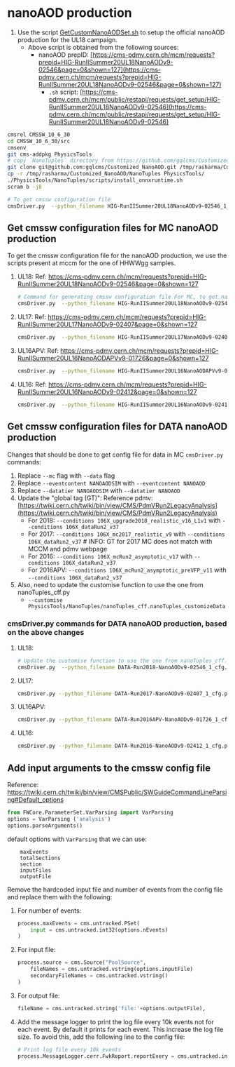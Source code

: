 # nanoAOD production

1. Use the script [GetCustomNanoAODSet.sh](GetCustomNanoAODSet.sh) to setup the official nanoAOD production for the UL18 campaign.
    - Above script is obtained from the following sources:
        - nanoAOD prepID: [https://cms-pdmv.cern.ch/mcm/requests?prepid=HIG-RunIISummer20UL18NanoAODv9-02546&page=0&shown=127](https://cms-pdmv.cern.ch/mcm/requests?prepid=HIG-RunIISummer20UL18NanoAODv9-02546&page=0&shown=127)
            - `.sh` script: [https://cms-pdmv.cern.ch/mcm/public/restapi/requests/get_setup/HIG-RunIISummer20UL18NanoAODv9-02546](https://cms-pdmv.cern.ch/mcm/public/restapi/requests/get_setup/HIG-RunIISummer20UL18NanoAODv9-02546)


```bash
cmsrel CMSSW_10_6_30
cd CMSSW_10_6_30/src
cmsenv
git cms-addpkg PhysicsTools
# copy `NanoTuples` directory from https://github.com/gqlcms/Customized_NanoAOD inside `PhysicsTools` directory
git clone git@github.com:gqlcms/Customized_NanoAOD.git /tmp/rasharma/Customized_NanoAOD
cp -r /tmp/rasharma/Customized_NanoAOD/NanoTuples PhysicsTools/
./PhysicsTools/NanoTuples/scripts/install_onnxruntime.sh
scram b -j8

# To get cmssw configuration file
cmsDriver.py  --python_filename HIG-RunIISummer20UL18NanoAODv9-02546_1_cfg.py --eventcontent NANOAODSIM --customise PhysicsTools/NanoTuples/nanoTuples_cff.nanoTuples_customizeMC  --customise Configuration/DataProcessing/Utils.addMonitoring --datatier NANOAODSIM --fileout file:HIG-RunIISummer20UL18NanoAODv9-02546.root --conditions 106X_upgrade2018_realistic_v16_L1v1 --step NANO --filein "dbs:/GluGluToRadionToHHTo2G2WTo2G4Q_M-1000_TuneCP5_PSWeights_narrow_13TeV-madgraph-pythia8/RunIISummer20UL18MiniAODv2-106X_upgrade2018_realistic_v16_L1v1-v2/MINIAODSIM" --era Run2_2018,run2_nanoAOD_106Xv2 --no_exec --mc -n 100
```

## Get cmssw configuration files for MC nanoAOD production

To get the cmssw configuration file for the nanoAOD production, we use the scripts present at mccm for the one of HHWWgg samples.

1. UL18: Ref: https://cms-pdmv.cern.ch/mcm/requests?prepid=HIG-RunIISummer20UL18NanoAODv9-02546&page=0&shown=127

    ```bash
    # Command for generating cmssw configuration file For MC, to get nanoAOD from miniAOD file
    cmsDriver.py  --python_filename HIG-RunIISummer20UL18NanoAODv9-02546_1_cfg.py --eventcontent NANOAODSIM --customise PhysicsTools/NanoTuples/nanoTuples_cff.nanoTuples_customizeMC  --customise Configuration/DataProcessing/Utils.addMonitoring --datatier NANOAODSIM --fileout file:HIG-RunIISummer20UL18NanoAODv9-02546.root --conditions 106X_upgrade2018_realistic_v16_L1v1 --step NANO --filein "dbs:/GluGluToRadionToHHTo2G2WTo2G4Q_M-1000_TuneCP5_PSWeights_narrow_13TeV-madgraph-pythia8/RunIISummer20UL18MiniAODv2-106X_upgrade2018_realistic_v16_L1v1-v2/MINIAODSIM" --era Run2_2018,run2_nanoAOD_106Xv2 --no_exec --mc -n 100

2. UL17: Ref: https://cms-pdmv.cern.ch/mcm/requests?prepid=HIG-RunIISummer20UL17NanoAODv9-02407&page=0&shown=127

    ```bash
    cmsDriver.py  --python_filename HIG-RunIISummer20UL17NanoAODv9-02407_1_cfg.py --eventcontent NANOAODSIM --customise PhysicsTools/NanoTuples/nanoTuples_cff.nanoTuples_customizeMC --customise Configuration/DataProcessing/Utils.addMonitoring --datatier NANOAODSIM --fileout file:HIG-RunIISummer20UL17NanoAODv9-02407.root --conditions 106X_mc2017_realistic_v9 --step NANO --filein "dbs:/GluGluToRadionToHHTo2G2WTo2G4Q_M-1000_TuneCP5_PSWeights_narrow_13TeV-madgraph-pythia8/RunIISummer20UL17MiniAODv2-106X_mc2017_realistic_v9-v2/MINIAODSIM" --era Run2_2017,run2_nanoAOD_106Xv2 --no_exec --mc -n 100
    ```
3. UL16APV: Ref: https://cms-pdmv.cern.ch/mcm/requests?prepid=HIG-RunIISummer20UL16NanoAODAPVv9-01726&page=0&shown=127

    ```bash
    cmsDriver.py  --python_filename HIG-RunIISummer20UL16NanoAODAPVv9-01726_1_cfg.py --eventcontent NANOAODSIM --customise PhysicsTools/NanoTuples/nanoTuples_cff.nanoTuples_customizeMC --customise Configuration/DataProcessing/Utils.addMonitoring --datatier NANOAODSIM --fileout file:HIG-RunIISummer20UL16NanoAODAPVv9-01726.root --conditions 106X_mcRun2_asymptotic_preVFP_v11 --step NANO --filein "dbs:/GluGluToRadionToHHTo2G2WTo2G4Q_M-1000_TuneCP5_PSWeights_narrow_13TeV-madgraph-pythia8/RunIISummer20UL16MiniAODAPVv2-106X_mcRun2_asymptotic_preVFP_v11-v2/MINIAODSIM" --era Run2_2016_HIPM,run2_nanoAOD_106Xv2 --no_exec --mc -n   110
    ```

4. UL16: Ref: https://cms-pdmv.cern.ch/mcm/requests?prepid=HIG-RunIISummer20UL16NanoAODv9-02412&page=0&shown=127

    ```bash
    cmsDriver.py  --python_filename HIG-RunIISummer20UL16NanoAODv9-02412_1_cfg.py --eventcontent NANOAODSIM --customise PhysicsTools/NanoTuples/nanoTuples_cff.nanoTuples_customizeMC --customise Configuration/DataProcessing/Utils.addMonitoring --datatier NANOAODSIM --fileout file:HIG-RunIISummer20UL16NanoAODv9-02412.root --conditions 106X_mcRun2_asymptotic_v17 --step NANO --filein "dbs:/GluGluToRadionToHHTo2G2WTo2G4Q_M-1000_TuneCP5_PSWeights_narrow_13TeV-madgraph-pythia8/RunIISummer20UL16MiniAODv2-106X_mcRun2_asymptotic_v17-v2/MINIAODSIM" --era Run2_2016,run2_nanoAOD_106Xv2 --no_exec --mc -n 110 ;
    ```

## Get cmssw configuration files for DATA nanoAOD production

Changes that should be done to get config file for data in MC `cmsDriver.py` commands:

1. Replace `--mc` flag with `--data` flag
2. Replace `--eventcontent NANOAODSIM` with `--eventcontent NANOAOD`
3. Replace `--datatier NANOAODSIM` with `--datatier NANOAOD`
4. Update the "global tag (GT)": Reference pdmv: [https://twiki.cern.ch/twiki/bin/view/CMS/PdmVRun2LegacyAnalysis](https://twiki.cern.ch/twiki/bin/view/CMS/PdmVRun2LegacyAnalysis)
    - For 2018: `--conditions 106X_upgrade2018_realistic_v16_L1v1` with `--conditions 106X_dataRun2_v37`
    - For 2017: `--conditions 106X_mc2017_realistic_v9` with `--conditions 106X_dataRun2_v37` # INFO: GT for 2017 MC does not match with MCCM and pdmv webpage
    - For 2016: `--conditions 106X_mcRun2_asymptotic_v17` with `--conditions 106X_dataRun2_v37`
    - For 2016APV: `--conditions 106X_mcRun2_asymptotic_preVFP_v11` with `--conditions 106X_dataRun2_v37`
5. Also, need to update the customise function to use the one from nanoTuples_cff.py
    - `--customise PhysicsTools/NanoTuples/nanoTuples_cff.nanoTuples_customizeData`

### cmsDriver.py commands for DATA nanoAOD production, based on the above changes

1. UL18:

    ```bash
    # Update the customise function to use the one from nanoTuples_cff.py
    cmsDriver.py  --python_filename DATA-Run2018-NanoAODv9-02546_1_cfg.py --eventcontent NANOAOD --customise PhysicsTools/NanoTuples/nanoTuples_cff.nanoTuples_customizeData  --customise Configuration/DataProcessing/Utils.addMonitoring --datatier NANOAOD --fileout file:DATA-Run2018-NanoAODv9-02546.root --conditions 106X_dataRun2_v37 --step NANO --filein "/store/data/Run2018D/EGamma/MINIAOD/UL2018_MiniAODv2-v2/280002/89F5F63C-8F5E-0744-8C0D-73411CC7FE39.root" --era Run2_2018,run2_nanoAOD_106Xv2 --no_exec --data -n 100
    ```

1. UL17:

    ```bash
    cmsDriver.py --python_filename DATA-Run2017-NanoAODv9-02407_1_cfg.py --eventcontent NANOAOD --customise PhysicsTools/NanoTuples/nanoTuples_cff.nanoTuples_customizeData --customise Configuration/DataProcessing/Utils.addMonitoring --datatier NANOAOD --fileout file:DATA-Run2017-NanoAODv9-02407.root --conditions 106X_dataRun2_v37 --step NANO --filein "/store/data/Run2017F/EGamma/MINIAOD/UL2017_MiniAODv2-v1/280000/FFA0B0A0-0B5C-5C4A-9B1B-9F6F6B9B9B9B.root" --era Run2_2017,run2_nanoAOD_106Xv2 --no_exec --data -n 100
    ```

1. UL16APV:

    ```bash
    cmsDriver.py --python_filename DATA-Run2016APV-NanoAODv9-01726_1_cfg.py --eventcontent NANOAOD --customise PhysicsTools/NanoTuples/nanoTuples_cff.nanoTuples_customizeData --customise Configuration/DataProcessing/Utils.addMonitoring --datatier NANOAOD --fileout file:DATA-Run2016APV-NanoAODv9-01726.root --conditions 106X_dataRun2_v37 --step NANO --filein "/store/data/Run2016H/EGamma/MINIAOD/UL2016_MiniAODv2-v1/280000/FFA0B0A0-0B5C-5C4A-9B1B-9F6F6B9B9B9B.root" --era Run2_2016_HIPM,run2_nanoAOD_106Xv2 --no_exec --data -n 100
    ```

1. UL16:

    ```bash
    cmsDriver.py --python_filename DATA-Run2016-NanoAODv9-02412_1_cfg.py --eventcontent NANOAOD --customise PhysicsTools/NanoTuples/nanoTuples_cff.nanoTuples_customizeData --customise Configuration/DataProcessing/Utils.addMonitoring --datatier NANOAOD --fileout file:DATA-Run2016-NanoAODv9-02412.root --conditions 106X_dataRun2_v37 --step NANO --filein "/store/data/Run2016H/EGamma/MINIAOD/UL2016_MiniAODv2-v1/280000/FFA0B0A0-0B5C-5C4A-9B1B-9F6F6B9B9B9B.root" --era Run2_2016,run2_nanoAOD_106Xv2 --no_exec --data -n 100
    ```


## Add input arguments to the cmssw config file

Reference: https://twiki.cern.ch/twiki/bin/view/CMSPublic/SWGuideCommandLineParsing#Default_options

```python
from FWCore.ParameterSet.VarParsing import VarParsing
options = VarParsing ('analysis')
options.parseArguments()
```

default options with `VarParsing` that we can use:

```
    maxEvents
    totalSections
    section
    inputFiles
    outputFile
```

Remove the hardcoded input file and number of events from the config file and replace them with the following:

1. For number of events:

    ```python
    process.maxEvents = cms.untracked.PSet(
        input = cms.untracked.int32(options.nEvents)
    )
    ```

2. For input file:

    ```python
    process.source = cms.Source("PoolSource",
        fileNames = cms.untracked.vstring(options.inputFile)
        secondaryFileNames = cms.untracked.vstring()
    )
    ```

3. For output file:

    ```python
    fileName = cms.untracked.string('file:'+options.outputFile),
    ```

4. Add the message logger to print the log file every 10k events not for each event. By default it prints for each event. This increase the log file size. To avoid this, add the following line to the config file:

    ```python
    # Print log file every 10k events
    process.MessageLogger.cerr.FwkReport.reportEvery = cms.untracked.int32(10000)
    ```
